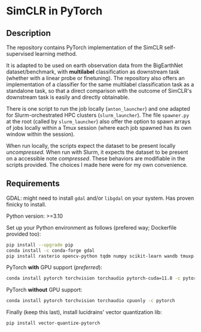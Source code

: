 # SimCLR in PyTorch

## Description

The repository contains PyTorch implementation of the SimCLR self-supervised learning method.

It is adapted to be used on earth observation data
from the BigEarthNet dataset/benchmark,
with __multilabel__ classification as downstream task
(whether with a linear probe or finetuning). 
The repository also offers an implementation of a classifier
for the same multilabel classification task as a standalone task,
so that a direct comparison with the outcome of SimCLR's downstream
task is easily and directly obtainable.


There is one script to run the job locally (`anton_launcher`)
and one adapted for Slurm-orchestrated HPC clusters (`slurm_launcher`).
The file `spawner.py` at the root (called by `slurm_launcher`)
also offer the option to spawn arrays of jobs locally within a Tmux session
(where each job spawned has its own window within the session).

When run locally, the scripts expect the dataset to be present locally _uncompressed_.
When run with Slurm, it expects the dataset to be present on a accessible note _compressed_.
These behaviors are modifiable in the scripts provided.
The choices I made here were for my own convenience.

## Requirements

GDAL: might need to install `gdal` and/or `libgdal` on your system.
Has proven finicky to install.

Python version: >=3.10

Set up your Python environment as follows (prefered way; Dockerfile provided too):
```bash
pip install --upgrade pip
conda install -c conda-forge gdal
pip install rasterio opencv-python tqdm numpy scikit-learn wandb tmuxp tabulate
```
PyTorch __with__ GPU support (_preferred_):
```bash
conda install pytorch torchvision torchaudio pytorch-cuda=11.8 -c pytorch -c nvidia
```
PyTorch __without__ GPU support:
```bash
conda install pytorch torchvision torchaudio cpuonly -c pytorch
```

Finally (keep this last), install lucidrains' vector quantization lib:
```bash
pip install vector-quantize-pytorch
```

